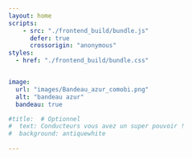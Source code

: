 ```yaml
---
layout: home
scripts:
    - src: "./frontend_build/bundle.js"
      defer: true
      crossorigin: "anonymous"
styles:
  - href: "./frontend_build/bundle.css"


image:
  url: "images/Bandeau_azur_comobi.png"
  alt: "bandeau azur"
  bandeau: true

#title:  # Optionnel
#  text: Conducteurs vous avez un super pouvoir !
#  background: antiquewhite
  
---
```

